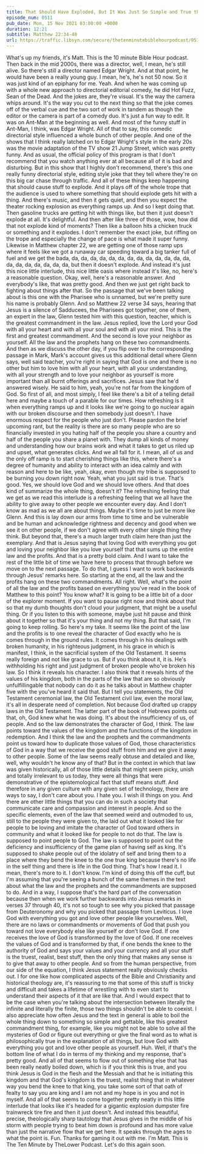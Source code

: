 ```yaml
---
title: That Should Have Exploded, But It Was Just So Simple and True that it Didn't
episode_num: 0511
pub_date: Mon, 15 Nov 2021 03:00:00 +0000
duration: 12:21
subtitle: Matthew 22:34-40
url: https://traffic.libsyn.com/secure/thetenminutebiblehourpodcast/0511_-_That_Should_Have_Exploded_But_It_Was_Just_So_Simple_and_True_that_it_Didnt.mp3
---
```


 What's up my friends, it's Matt. This is the 10 minute Bible Hour podcast. Then back in the mid 2000s, there was a director, well, I mean, he's still alive. So there's still a director named Edgar Wright. And at that point, he would have been a really young guy. I mean, he's, he's not 50 now. So it was just kind of an epiphany for me. Yeah. And when he was coming up with a whole new approach to directorial editorial comedy, he did Hot Fuzz, Sean of the Dead. And the jokes are, they're visual. It's the way the camera whips around. It's the way you cut to the next thing so that the joke comes off of the verbal cue and the two sort of work in tandem as though the editor or the camera is part of a comedy duo. It's just a fun way to edit. It was on Ant-Man at the beginning as well. And most of the funny stuff in Ant-Man, I think, was Edgar Wright. All of that to say, this comedic directorial style influenced a whole bunch of other people. And one of the shows that I think really latched on to Edgar Wright's style in the early 20s was the movie adaptation of the TV show 21 Jump Street, which was pretty funny. And as usual, the official policy of this program is that I don't recommend that you watch anything ever at all because all of it is bad and disturbing. But in this show that I highly don't recommend, there's this one really funny directorial style, editing style joke that they tell where they're on this big car chase through traffic. And all of these things keep happening that should cause stuff to explode. And it plays off of the whole trope that the audience is used to where something that should explode gets hit with a thing. And there's music, and then it gets quiet, and then you expect the theater rocking explosion as everything ramps up. And so I kept doing that. Then gasoline trucks are getting hit with things like, but then it just doesn't explode at all. It's delightful. And then after like three of those, wow, how did that not explode kind of moments? Then like a balloon hits a chicken truck or something and it explodes. I don't remember the exact joke, but riffing on the trope and especially the change of pace is what made it super funny. Likewise in Matthew chapter 22, we are getting one of those ramp ups where it feels like we got a runaway car speeding toward a big tanker full of fuel and we get the bada, da, da, da, da, da, da, da, da, da, da, da, da, da, da, da, da, da, da, da, da, but then it doesn't explode. And instead it's just this nice little interlude, this nice little oasis where instead it's like, no, here's a reasonable question. Okay, well, here's a reasonable answer. And everybody's like, that was pretty good. And then we just get right back to fighting about things after that. So the passage that we've been talking about is this one with the Pharisee who is unnamed, but we're pretty sure his name is probably Glenn. And so Matthew 22 verse 34 says, hearing that Jesus is a silence of Sadducees, the Pharisees got together, one of them, an expert in the law, Glenn tested him with this question, teacher, which is the greatest commandment in the law. Jesus replied, love the Lord your God with all your heart and with all your soul and with all your mind. This is the first and greatest commandment. And the second is love your neighbor as yourself. All the law and the prophets hang on these two commandments. And then as we discuss the other day, if you flip over to the corresponding passage in Mark, Mark's account gives us this additional detail where Glenn says, well said teacher, you're right in saying that God is one and there is no other but him to love him with all your heart, with all your understanding, with all your strength and to love your neighbor as yourself is more important than all burnt offerings and sacrifices. Jesus saw that he'd answered wisely. He said to him, yeah, you're not far from the kingdom of God. So first of all, and most simply, I feel like there's a bit of a telling detail here and maybe a touch of a parable for our times. How refreshing is it when everything ramps up and it looks like we're going to go nuclear again with our broken discourse and then somebody just doesn't. I have enormous respect for the people who just don't. Please pardon the brief upcoming rant, but the reality is there are so many people who are so financially invested in you hating half of the people you share a country and half of the people you share a planet with. They dump all kinds of money and understanding how our brains work and what it takes to get us riled up and upset, what generates clicks. And we all fall for it. I mean, all of us and the only off ramp is to start cherishing things like this, where there's a degree of humanity and ability to interact with an idea calmly and with reason and here to be like, yeah, okay, even though my tribe is supposed to be burning you down right now. Yeah, what you just said is true. That's good. Yes, we should love God and we should love others. And that does kind of summarize the whole thing, doesn't it? The refreshing feeling that we get as we read this interlude is a refreshing feeling that we all have the ability to give away to other people we encounter every day. And I don't know as mad as we all are about things. Maybe it's time to just be more like Glenn. And this is lay down our arms from time to time and be vulnerable and be human and acknowledge rightness and decency and good when we see it on other people, if we don't agree with every other single thing they think. But beyond that, there's a much larger truth claim here than just the exemplary. And that is Jesus saying that loving God with everything you got and loving your neighbor like you love yourself that that sums up the entire law and the profits. And that is a pretty bold claim. And I want to take the rest of the little bit of time we have here to process that through before we move on to the next passage. To do that, I guess I want to work backwards through Jesus' remarks here. So starting at the end, all the law and the profits hang on these two commandments. All right. Well, what's the point of all the law and the profits based on everything you've read in the book of Matthew to this point? You know what? It is going to be a little bit of a door of the explorer moment. If you want to pause right now and think about that so that my dumb thoughts don't cloud your judgment, that might be a useful thing. Or if you listen to this with someone, maybe just hit pause and think about it together so that it's your thing and not my thing. But that said, I'm going to keep rolling. So here's my take. It seems like the point of the law and the profits is to one reveal the character of God exactly who he is comes through in the ground rules. It comes through in his dealings with broken humanity, in his righteous judgment, in his grace in which is manifest, I think, in the sacrificial system of the Old Testament. It seems really foreign and not like grace to us. But if you think about it, it is. He's withholding his right and just judgment of broken people who've broken his law. So I think it reveals his character. I also think that it reveals hints of the values of his kingdom, both in the parts of the law that are so obviously unfulfillingable that nobody can do it as he talks about in Matthew chapter five with the you've heard it said that. But I tell you statements, the Old Testament ceremonial law, the Old Testament civil law, even the moral law, it's all in desperate need of completion. Not because God drafted up crappy laws in the Old Testament. The latter part of the book of Hebrews points out that, oh, God knew what he was doing. It's about the insufficiency of us, of people. And so the law demonstrates the character of God, I think. The law points toward the values of the kingdom and the functions of the kingdom in redemption. And I think the law and the prophets and the commandments point us toward how to duplicate those values of God, those characteristics of God in a way that we receive the good stuff from him and we give it away to other people. Some of the law seems really obtuse and detailed and like, well, why wouldn't he know any of that? But in the context in which that law was given historically, all of those little details that might seem picky, unish and totally irrelevant to us today, they were all things that were demonstrative of the epistemological fact that stuff means stuff. And therefore in any given culture with any given set of technology, there are ways to say, I don't care about you. I hate you. I wish ill things on you. And there are other little things that you can do in such a society that communicate care and compassion and interest in people. And so the specific elements, even of the law that seemed weird and outmoded to us, still to the people they were given to, the laid out what it looked like for people to be loving and imitate the character of God toward others in community and what it looked like for people to not do that. The law is supposed to point people to God. The law is supposed to point out the deficiency and insufficiency of the game plan of having self as king. It's supposed to shake people out of the idolatry of self and bring them to a place where they bend the knee to the one true king because there's no life in the self thing and there is life in the God thing. That's how I read it. I mean, there's more to it. I don't know. I'm kind of doing this off the cuff, but I'm assuming that you're seeing a bunch of the same themes in the text about what the law and the prophets and the commandments are supposed to do. And in a way, I suppose that's the hard part of the conversation because then when we work further backwards into Jesus remarks in verses 37 through 40, it's not so tough to see why you picked that passage from Deuteronomy and why you picked that passage from Leviticus. I love God with everything you got and love other people like yourselves. Well, there are no laws or commandments or movements of God that push you toward not love everybody else like yourself or don't love God. If one receives the love of God is transformed by the love of God. If one receives the values of God and is transformed by that, if one bends the knee to the authority of God and says your values and your currency and all your stuff is the truest, realist, best stuff, then the only thing that makes any sense is to give that away to other people. And so from the human perspective, from our side of the equation, I think Jesus statement really obviously checks out. I for one like how complicated aspects of the Bible and Christianity and historical theology are, it's reassuring to me that some of this stuff is tricky and difficult and takes a lifetime of wrestling with to even start to understand their aspects of it that are like that. And I would expect that to be the case when you're talking about the intersection between literally the infinite and literally the finite, those two things shouldn't be able to coexist. I also appreciate how often Jesus and the text in general is able to boil the whole thing down to something so simple and gettable, like this greatest commandment thing, for example, like you might not be able to solve all the mysteries of God or figure out everything or give the final word as to what is philosophically true in the explanation of all things, but love God with everything you got and love other people as yourself. Huh. Well, if that's the bottom line of what I do in terms of my thinking and my response, that's pretty good. And all of that seems to flow out of something else that has been really neatly boiled down, which is if you think this is true, and you think Jesus is God in the flesh and the Messiah and that he is initiating this kingdom and that God's kingdom is the truest, realist thing that in whatever way you bend the knee to that king, you take some sort of that oath of fealty to say you are king and I am not and my hope is in you and not in myself. And all of that seems to come together pretty neatly in this little interlude that looks like it's headed for a gigantic explosion dumpster fire trainwreck tire fire and then it just doesn't. And instead this beautiful, precise, theologically sharp tautology that Jesus gives in the middle of his storm with people trying to beat him down is profound and has more value than just the narrative flow that we get here. It speaks through the ages to what the point is. Fun. Thanks for gaming it out with me. I'm Matt. This is The Ten Minute by TheLower Podcast. Let's do this again soon.